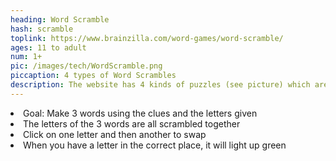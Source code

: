 ```yaml
---
heading: Word Scramble
hash: scramble
toplink: https://www.brainzilla.com/word-games/word-scramble/
ages: 11 to adult
num: 1+
pic: /images/tech/WordScramble.png
piccaption: 4 types of Word Scrambles
description: The website has 4 kinds of puzzles (see picture) which are updated many times a day
---
```

<li>Goal: Make 3 words using the clues and the letters given</li>
<li>The letters of the 3 words are all scrambled together</li>
<li>Click on one letter and then another to swap</li>
<li>When you have a letter in the correct place, it will light up green</li>

